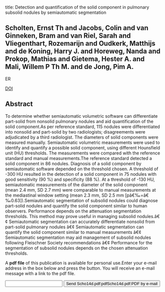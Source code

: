 title: Detection and quantification of the solid component in pulmonary subsolid nodules by semiautomatic segmentation

## Scholten, Ernst Th and Jacobs, Colin and van Ginneken, Bram and van Riel, Sarah and Vliegenthart, Rozemarijn and Oudkerk, Matthijs and de Koning, Harry J. and Horeweg, Nanda and Prokop, Mathias and Gietema, Hester A. and Mali, Willem P Th M. and de Jong, Pim A.
ER

<a href="https://doi.org/10.1007/s00330-014-3427-z">DOI</a>

## Abstract
To determine whether semiautomatic volumetric software can differentiate part-solid from nonsolid pulmonary nodules and aid quantification of the solid component.As per reference standard, 115 nodules were differentiated into nonsolid and part-solid by two radiologists; disagreements were adjudicated by a third radiologist. The diameters of solid components were measured manually. Semiautomatic volumetric measurements were used to identify and quantify a possible solid component, using different Hounsfield unit (HU) thresholds. The measurements were compared with the reference standard and manual measurements.The reference standard detected a solid component in 86 nodules. Diagnosis of a solid component by semiautomatic software depended on the threshold chosen. A threshold of -300 HU resulted in the detection of a solid component in 75 nodules with good sensitivity (90 %) and specificity (88 %). At a threshold of -130 HU, semiautomatic measurements of the diameter of the solid component (mean 2.4 mm, SD 2.7 mm) were comparable to manual measurements at the mediastinal window setting (mean 2.3 mm, SD 2.5 mm [pâ€‰=â€‰0.63]).Semiautomatic segmentation of subsolid nodules could diagnose part-solid nodules and quantify the solid component similar to human observers. Performance depends on the attenuation segmentation thresholds. This method may prove useful in managing subsolid nodules.â€¢ Semiautomatic segmentation can accurately differentiate nonsolid from part-solid pulmonary nodules â€¢ Semiautomatic segmentation can quantify the solid component similar to manual measurements â€¢ Semiautomatic segmentation may aid management of subsolid nodules following Fleischner Society recommendations â€¢ Performance for the segmentation of subsolid nodules depends on the chosen attenuation thresholds.

A <b>pdf file</b> of this publication is available for personal use.Enter your e-mail address in the box below and press the button. You will receive an e-mail message with a link to the pdf file.
<form action="sender.php">  <input type="text" name="email">  <input type="submit" value="Send Scho14d.pdf:pdfScho14d.pdf:PDF by e-mail"></form>